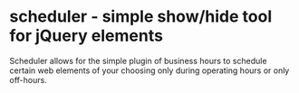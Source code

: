 # scheduler - simple show/hide tool for jQuery elements

Scheduler allows for the simple plugin of business hours to schedule certain web elements of your choosing only during operating hours or only off-hours.
